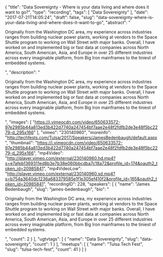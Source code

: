 {
  "title": "Data Sovereignty - Where is your data living and where does it want to go?",
  "type": "recording",
  "tags": [
    "Data Sovereignty"
  ],
  "date": "2017-07-21T14:05:24",
  "draft": false,
  "slug": "data-sovereignty-where-is-your-data-living-and-where-does-it-want-to-go",
  "abstract": "<p>Originally from the Washington DC area, my experience across industries ranges from building nuclear power plants, working at vendors to the Space Shuttle program to working on Wall Street with major banks. Overall, I have worked on and implemented big or fast data at companies across North America, South American, Asia, and Europe in over 25 different industries across every imaginable platform, from Big Iron mainframes to the tiniest of embedded systems.</p>",
  "description": "<p>Originally from the Washington DC area, my experience across industries ranges from building nuclear power plants, working at vendors to the Space Shuttle program to working on Wall Street with major banks. Overall, I have worked on and implemented big or fast data at companies across North America, South American, Asia, and Europe in over 25 different industries across every imaginable platform, from Big Iron mainframes to the tiniest of embedded systems.</p>",
  "images": [
    "https://i.vimeocdn.com/video/650633572-97e2985b44a813ed3b422d7740a247454bf7aae2e48f2fdfb2de3e48f5bc2279-d_295x166"
  ],
  "vimeo": "230140960",
  "moreinfo": "http://techfests.com/Tulsa/2017/Speakers/JamesBedenbaugh/default.aspx",
  "thumbnail": "https://i.vimeocdn.com/video/650633572-97e2985b44a813ed3b422d7740a247454bf7aae2e48f2fdfb2de3e48f5bc2279-d_295x166",
  "mp4Video": "http://player.vimeo.com/external/230140960.hd.mp4?s=e7afeb1369311ed8b3e7b38e060bbcdba7c18a72&profile_id=174&oauth2_token_id=20985841",
  "mp4VideoLow": "http://player.vimeo.com/external/230140960.sd.mp4?s=b754a3640dc1236a683379585e1f1e305ef410f2&profile_id=165&oauth2_token_id=20985841",
  "recordingID": 228,
  "speakers": [
    {
      "name": "James Bedenbaugh",
      "slug": "james-bedenbaugh",
      "bio": "<p>Originally from the Washington DC area, my experience across industries ranges from building nuclear power plants, working at vendors to the Space Shuttle program to working on Wall Street with major banks. Overall, I have worked on and implemented big or fast data at companies across North America, South American, Asia, and Europe in over 25 different industries across every imaginable platform, from Big Iron mainframes to the tiniest of embedded systems.</p>",
      "count": 2
    }
  ],
  "ugtvtags": [
    {
      "name": "Data Sovereignty",
      "slug": "data-sovereignty",
      "count": 1
    }
  ],
  "meetups": [
    {
      "name": "Tulsa Tech Fest",
      "slug": "tulsa-tech-fest",
      "count": 41
    }
  ]
}